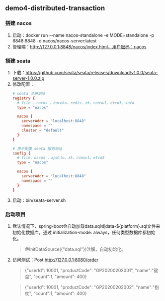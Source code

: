 ## demo4-distributed-transaction

### 搭建 nacos

1. 启动：docker run --name nacos-standalone -e MODE=standalone -p 8848:8848 -d nacos/nacos-server:latest
2. 管理端：http://127.0.0.1:8848/nacos/index.html，用户密码：nacos

### 搭建 seata
1. 下载：https://github.com/seata/seata/releases/download/v1.0.0/seata-server-1.0.0.zip
2. 修改配置：
    ```conf
    # seata 注册地址
    registry {
      # file 、nacos 、eureka、redis、zk、consul、etcd3、sofa
      type = "nacos"
    
      nacos {
        serverAddr = "localhost:8848"
        namespace = ""
        cluster = "default"
      }
    }
    
    # 用于配置 seata 服务地址
    config {
      # file、nacos 、apollo、zk、consul、etcd3
      type = "nacos"
    
      nacos {
        serverAddr = "localhost:8848"
        namespace = ""
      }
    }
    ```
3. 启动：bin/seata-server.sh

### 启动项目
1. 默认情况下，spring-boot会自动加载data.sql或data-${platform}.sql文件来初始化数据库。通过 initialization-mode: always，任何类型数据库都初始化。
   > @InitDataSource({"data.sql"})注解，自动初始化。
2. 访问测试：Post http://127.0.0.1:8080/order 
   > {"userId": 10001, "productCode": "GP20200202001", "name":"键盘", "count":1, "amount": 400}
   
   > {"userId": 10001, "productCode": "GP20200202002", "name":"抱枕", "count":1, "amount": 400}